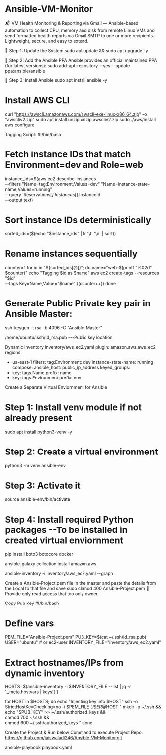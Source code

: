 # Ansible-VM-Monitor
📬 VM Health Monitoring &amp; Reporting via Gmail — Ansible-based automation to collect CPU, memory and disk from remote Linux VMs and send formatted health reports via Gmail SMTP to one or more recipients. Lightweight, secure, and easy to extend.

🔹 Step 1: Update the System
sudo apt update && sudo apt upgrade -y

🔹 Step 2: Add the Ansible PPA
Ansible provides an official maintained PPA (for latest versions):
sudo add-apt-repository --yes --update ppa:ansible/ansible

🔹 Step 3: Install Ansible
sudo apt install ansible -y


# Install AWS CLI
curl "https://awscli.amazonaws.com/awscli-exe-linux-x86_64.zip" -o "awscliv2.zip"
sudo apt install unzip
unzip awscliv2.zip
sudo ./aws/install
aws configure


Tagging Script:
#!/bin/bash

# Fetch instance IDs that match Environment=dev and Role=web
instance_ids=$(aws ec2 describe-instances \
  --filters "Name=tag:Environment,Values=dev" "Name=instance-state-name,Values=running" \
  --query 'Reservations[*].Instances[*].InstanceId' \
  --output text)

# Sort instance IDs deterministically
sorted_ids=($(echo "$instance_ids" | tr '\t' '\n' | sort))

# Rename instances sequentially
counter=1
for id in "${sorted_ids[@]}"; do
  name="web-$(printf "%02d" $counter)"
  echo "Tagging $id as $name"
  aws ec2 create-tags --resources "$id" \
    --tags Key=Name,Value="$name"
  ((counter++))
done


# Generate Public Private key pair in Ansible Master:
ssh-keygen -t rsa -b 4096 -C "Ansible-Master"

/home/ubuntu/.ssh/id_rsa.pub  ---Public key location

Dynamic Inventory
inventory/aws_ec2.yaml 
plugin: amazon.aws.aws_ec2
regions:
  - us-east-1
filters:
  tag:Environment: dev
  instance-state-name: running
compose:
  ansible_host: public_ip_address
keyed_groups:
  - key: tags.Name
    prefix: name
  - key: tags.Environment
    prefix: env                               


Create a Separate Virtual Enviornment for Ansible

# Step 1: Install venv module if not already present
sudo apt install python3-venv -y

# Step 2: Create a virtual environment
python3 -m venv ansible-env

# Step 3: Activate it
source ansible-env/bin/activate

# Step 4: Install required Python packages  --To be installed in created virtual enviornment
pip install boto3 botocore docker

ansible-galaxy collection install amazon.aws

ansible-inventory -i inventory/aws_ec2.yaml --graph

Create a Ansible-Project.pem file in the master and paste the details from the Local to that file and save
sudo chmod 400 Ansible-Project.pem   Provide only read  access  that too only owner

Copy Pub Key
#!/bin/bash

# Define vars
PEM_FILE="Ansible-Project.pem"
PUB_KEY=$(cat ~/.ssh/id_rsa.pub)
USER="ubuntu"  # or ec2-user
INVENTORY_FILE="inventory/aws_ec2.yaml"

# Extract hostnames/IPs from dynamic inventory
HOSTS=$(ansible-inventory -i $INVENTORY_FILE --list | jq -r '._meta.hostvars | keys[]')

for HOST in $HOSTS; do
  echo "Injecting key into $HOST"
  ssh -o StrictHostKeyChecking=no -i $PEM_FILE $USER@$HOST "
    mkdir -p ~/.ssh && \
    echo \"$PUB_KEY\" >> ~/.ssh/authorized_keys && \
    chmod 700 ~/.ssh && \
    chmod 600 ~/.ssh/authorized_keys
  "
done


Create the Project & Run below Command to execute
Project Repo: https://github.com/jaiswaladi246/Ansible-VM-Monitor.git

ansible-playbook playbook.yaml 
